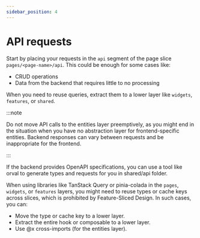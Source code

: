 ```yaml
---
sidebar_position: 4
---
```


# API requests

Start by placing your requests in the `api` segment of the page slice `pages/<page-name>/api`. This could be enough for some cases like:
- CRUD operations
- Data from the backend that requires little to no processing

When you need to reuse queries, extract them to a lower layer like `widgets`, `features`, or `shared`.

:::note

Do not move API calls to the entities layer preemptively, as you might end in the situation when you have no abstraction layer for frontend-specific entities. Backend responses can vary between requests and be inappropriate for the frontend.

:::

If the backend provides OpenAPI specifications, you can use a tool like orval to generate types and requests for you in shared/api folder.

When using libraries like TanStack Query or pinia-colada in the `pages`, `widgets`, or `features` layers, you might need to reuse types or cache keys across slices, which is prohibited by Feature-Sliced Design. In such cases, you can:
- Move the type or cache key to a lower layer.
- Extract the entire hook or composable to a lower layer.
- Use @x cross-imports (for the entities layer).
